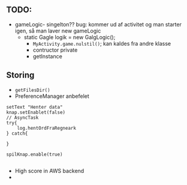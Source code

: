 ## TODO:

- gameLogic- singelton?? bug: kommer ud af activitet og man starter igen, så man laver new gameLogic
  - static Gagle logik = new GalgLogic();
	- `MyActivity.game.nulstil()`; kan kaldes fra andre klasse
	- contructor private
	- getInstance
## Storing
- `getFilesDir()`
- PreferenceManager anbefelet

```
setText "Henter data"
knap.setEnablet(false)
// AsyncTask
try{
	log.hentOrdFraRegneark
} catch{

}

spilKnap.enable(true)


```


- High score in AWS backend
- 